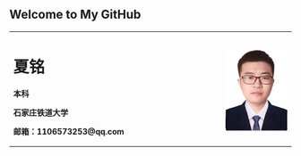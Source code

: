 ## Welcome to My GitHub

<table border="0" align="center">
  <tr>
    <td width="75%" color="green">
      <h1>夏铭</h1>
      <p><b>本科</b></p>
      <p><b>石家庄铁道大学</b></p>
      <p><b>邮箱：1106573253@qq.com</b></p>
    </td>
    </td>
    <td width="25%">
      <img src="xm1_120.png" width="100%">
    </td>
  </tr>
</table>
